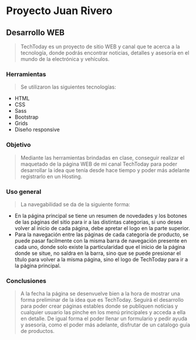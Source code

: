 # Proyecto Juan Rivero

## Desarrollo WEB
>TechToday es un proyecto de sitio WEB y canal que te acerca a la tecnología, donde podrás encontrar noticias, detalles y asesoría en el mundo de la electrónica y vehículos.

### Herramientas

>Se utilizaron las siguientes tecnologías:
- HTML
- CSS
- Sass
- Bootstrap
- Grids
- Diseño responsive

### Objetivo
>Mediante las herramientas brindadas en clase, conseguir realizar el maquetado de la página WEB de mi canal TechToday para poder desarrollar la idea que tenía desde hace tiempo y poder más adelante registrarlo en un Hosting.

### Uso general

>La navegabilidad se da de la siguiente forma:
- En la página principal se tiene un resumen de novedades y los botones de las páginas del sitio para ir a las distintas categorias, si uno desea volver al inicio de cada página, debe apretar el logo en la parte superior.
- Para la navegación entre las páginas de cada categoría de producto, se puede pasar facilmente con la misma barra de navegación presente en cada uno, donde solo existe la particularidad que el inicio de la página donde se situe, no saldra en la barra, sino que se puede presionar el título para volver a la misma página, sino el logo de TechToday para ir a la página principal.

### Conclusiones

>A la fecha la página se desenvuelve bien a la hora de mostrar una forma preliminar de la idea que es TechToday. Seguirá el desarrollo para poder crear páginas estables donde se publiquen noticias y cualquier usuario las pinche en los menú  principales y acceda a ella en detalle. De igual forma el poder llenar un formulario y pedir ayuda y asesoría, como el poder más adelante, disfrutar de un catalogo guía de productos.